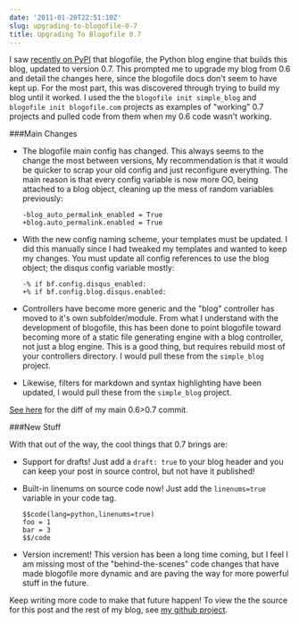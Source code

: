 ```yaml
---
date: '2011-01-20T22:51:10Z'
slug: upgrading-to-blogofile-0-7
title: Upgrading To Blogofile 0.7
---
```



I saw [recently on PyPI][1] that blogofile, the Python blog engine that
builds this blog, updated to version 0.7. This prompted me to upgrade my blog
from 0.6 and detail the changes here, since the blogofile docs don't seem to
have kept up. For the most part, this was discovered through trying to build my
blog until it worked. I used the the `blogofile init simple_blog` and
`blogofile init blogofile.com` projects as examples of "working" 0.7 projects
and pulled code from them when my 0.6 code wasn't working.

###Main Changes

* The blogofile main config has changed. This always seems to the change the
  most between versions, My recommendation is that it would be quicker to scrap
  your old config and just reconfigure everything. The main reason is that every
  config variable is now more OO, being attached to a blog object, cleaning up
  the mess of random variables previously:

    ```
    -blog_auto_permalink_enabled = True
    +blog.auto_permalink.enabled = True
    ```

* With the new config naming scheme, your templates must be updated.  I did this
  manually since I had tweaked my templates and wanted to keep my changes. You
  must update all config references to use the blog object; the disqus config
  variable mostly:

    ```
    -% if bf.config.disqus_enabled:
    +% if bf.config.blog.disqus.enabled:
    ```

* Controllers have become more generic and the "blog" controller has moved to
  it's own subfolder/module. From what I understand with the development of
  blogofile, this has been done to point blogofile toward becoming more of
  a static file generating engine with a blog controller, not just a blog
  engine. This is a good thing, but requires rebuild most of your controllers
  directory. I would pull these from the `simple_blog` project.

* Likewise, filters for markdown and syntax highlighting have been updated,
  I would pull these from the `simple_blog` project.

[See here][2] for the diff of my main 0.6>0.7 commit.

###New Stuff

With that out of the way, the cool things that 0.7 brings are:

* Support for drafts! Just add a `draft: true` to your blog header and you can
  keep your post in source control, but not have it published!

* Built-in linenums on source code now! Just add the `linenums=true` variable in
  your code tag.

    ```
    $$code(lang=python,linenums=true)
    foo = 1
    bar = 3
    $$/code
    ```

* Version increment! This version has been a long time coming, but I feel I am
  missing most of the "behind-the-scenes" code changes that have made blogofile
  more dynamic and are paving the way for more powerful stuff in the future.

Keep writing more code to make that future happen! To view the the source for
this post and the rest of my blog, see [my github project][3].

[1]: http://pypi.python.org/pypi/Blogofile
[2]: https://github.com/askedrelic/asktherelic.com/commit/db490969f3a3913da20ecc7c189e975c28ed975d
[3]: https://github.com/askedrelic/asktherelic.com
